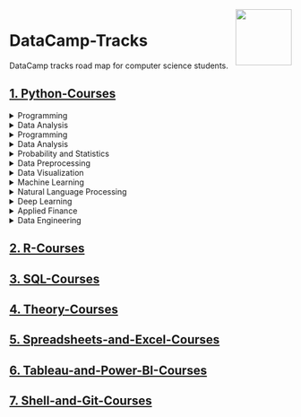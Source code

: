 <img align="right" width="100" height="100" src="https://github.com/cs-MohamedAyman/DataCamp-Tracks/blob/master/organizations-logos/datacamp.jpg">

# DataCamp-Tracks
DataCamp tracks road map for computer science students.

## [1. Python-Courses](https://github.com/cs-MohamedAyman/DataCamp-Tracks/tree/master/1.Python-Courses)

<details>
	<summary>Programming</summary><table>
	<thead>
		<tr>
			<th width="40%">Course Name</th>
			<th width="60%">Chapter</th>
			<th>H</th>
			<th>Videos</th>
			<th>Exercises</th>
		</tr>
	</thead>
	<tbody>
			<tr>
				<td rowspan=4 align=center>
<a href="https://learn.datacamp.com/courses/intro-to-python-for-data-science">Introduction to Python</a><br>
				<td align="left">Python Basics</td>
				<td rowspan=4 align="center">4</td>
				<td rowspan=4 align="center">11</td>
				<td rowspan=4 align="center">57</td>
				</td>
			</tr>
			<tr>
				<td align="left">Python Lists</td>
			</tr>
			<tr>
				<td align="left">Functions and Packages</td>
			</tr>
			<tr>
				<td align="left">NumPy</td>
			</tr>
			<tr>
				<td rowspan=3 align=center>
<a href="https://learn.datacamp.com/courses/object-oriented-programming-in-python">Object-Oriented Programming in Python</a><br>
				<td align="left">Inheritance and Polymorphism</td>
				<td rowspan=3 align="center">4</td>
				<td rowspan=3 align="center">13</td>
				<td rowspan=3 align="center">44</td>
				</td>
			</tr>
			<tr>
				<td align="left">Integrating with Standard Python</td>
			</tr>
			<tr>
				<td align="left">Best Practices of Class Design</td>
			</tr>
			<tr>
				<td rowspan=3 align=center>
<a href="https://learn.datacamp.com/courses/writing-functions-in-python">Writing Functions in Python</a><br>
				<td align="left">Context Managers</td>
				<td rowspan=3 align="center">4</td>
				<td rowspan=3 align="center">15</td>
				<td rowspan=3 align="center">46</td>
				</td>
			</tr>
			<tr>
				<td align="left">Decorators</td>
			</tr>
			<tr>
				<td align="left">More on Decorators</td>
			</tr>
			<tr>
				<td rowspan=3 align=center>
<a href="https://learn.datacamp.com/courses/working-with-the-class-system-in-python">Working with the Class System in Python</a><br>
				<td align="left">Deep dive into classes and objects</td>
				<td rowspan=3 align="center">4</td>
				<td rowspan=3 align="center">14</td>
				<td rowspan=3 align="center">48</td>
				</td>
			</tr>
			<tr>
				<td align="left">Fancy classes, fancy objects</td>
			</tr>
			<tr>
				<td align="left">Inheritance, polymorphism and composition</td>
			</tr>
			<tr>
				<td rowspan=3 align=center>
<a href="https://learn.datacamp.com/courses/practicing-coding-interview-questions-in-python">Practicing Coding Interview Questions in Python</a><br>
				<td align="left">Iterable objects and representatives</td>
				<td rowspan=3 align="center">4</td>
				<td rowspan=3 align="center">16</td>
				<td rowspan=3 align="center">61</td>
				</td>
			</tr>
			<tr>
				<td align="left">Functions and lambda expressions</td>
			</tr>
			<tr>
				<td align="left">Python for scientific computing</td>
			</tr>
			<tr>
				<td rowspan=4 align=center>
<a href="https://learn.datacamp.com/courses/intermediate-python">Intermediate Python</a><br>
				<td align="left">Dictionaries & Pandas</td>
				<td rowspan=4 align="center">4</td>
				<td rowspan=4 align="center">18</td>
				<td rowspan=4 align="center">87</td>
				</td>
			</tr>
			<tr>
				<td align="left">Logic, Control Flow and Filtering</td>
			</tr>
			<tr>
				<td align="left">Loops</td>
			</tr>
			<tr>
				<td align="left">Case Study: Hacker Statistics</td>
			</tr>
			<tr>
				<td rowspan=4 align=center>
<a href="https://learn.datacamp.com/courses/introduction-to-relational-databases-in-python">Introduction to Databases in Python</a><br>
				<td align="left">Applying Filtering, Ordering and Grouping to Queries</td>
				<td rowspan=4 align="center">4</td>
				<td rowspan=4 align="center">20</td>
				<td rowspan=4 align="center">66</td>
				</td>
			</tr>
			<tr>
				<td align="left">Advanced SQLAlchemy Queries</td>
			</tr>
			<tr>
				<td align="left">Creating and Manipulating your own Databases</td>
			</tr>
			<tr>
				<td align="left">Putting it all together</td>
			</tr>
			<tr>
				<td rowspan=3 align=center>
<a href="https://learn.datacamp.com/courses/introduction-to-using-mongodb-for-data-science-with-python">Introduction to MongoDB in Python</a><br>
				<td align="left">Working with Distinct Values and Sets</td>
				<td rowspan=3 align="center">4</td>
				<td rowspan=3 align="center">16</td>
				<td rowspan=3 align="center">60</td>
				</td>
			</tr>
			<tr>
				<td align="left">Get Only What You Need, and Fast</td>
			</tr>
			<tr>
				<td align="left">Aggregation Pipelines: Let the Server Do It For You</td>
			</tr>
			<tr>
				<td rowspan=2 align=center>
<a href="https://learn.datacamp.com/courses/python-data-science-toolbox-part-1">Python Data Science Toolbox (Part 1)</a><br>
				<td align="left">Default arguments, variable-length arguments and scope</td>
				<td rowspan=2 align="center">3</td>
				<td rowspan=2 align="center">12</td>
				<td rowspan=2 align="center">46</td>
				</td>
			</tr>
			<tr>
				<td align="left">Lambda functions and error-handling</td>
			</tr>
			<tr>
				<td rowspan=2 align=center>
<a href="https://learn.datacamp.com/courses/python-data-science-toolbox-part-2">Python Data Science Toolbox (Part 2)</a><br>
				<td align="left">List comprehensions and generators</td>
				<td rowspan=2 align="center">4</td>
				<td rowspan=2 align="center">12</td>
				<td rowspan=2 align="center">46</td>
				</td>
			</tr>
			<tr>
				<td align="left">Bringing it all together!</td>
			</tr>
			<tr>
				<td rowspan=4 align=center>
<a href="https://learn.datacamp.com/courses/data-types-for-data-science-in-python">Data Types for Data Science in Python</a><br>
				<td align="left">Dictionaries - the root of Python</td>
				<td rowspan=4 align="center">4</td>
				<td rowspan=4 align="center">18</td>
				<td rowspan=4 align="center">58</td>
				</td>
			</tr>
			<tr>
				<td align="left">Meet the collections module</td>
			</tr>
			<tr>
				<td align="left">Handling Dates and Times</td>
			</tr>
			<tr>
				<td align="left">Answering Data Science Questions</td>
			</tr>
			<tr>
				<td rowspan=4 align=center>
<a href="https://learn.datacamp.com/courses/python-for-r-users">Python for R Users</a><br>
				<td align="left">Control flow, Loops, and Functions</td>
				<td rowspan=4 align="center">5</td>
				<td rowspan=4 align="center">15</td>
				<td rowspan=4 align="center">57</td>
				</td>
			</tr>
			<tr>
				<td align="left">Pandas</td>
			</tr>
			<tr>
				<td align="left">Plotting</td>
			</tr>
			<tr>
				<td align="left">Capstone</td>
			</tr>
			<tr>
				<td rowspan=3 align=center>
<a href="https://learn.datacamp.com/courses/python-for-matlab-users">Python for MATLAB Users</a><br>
				<td align="left">NumPy and Matplotlib</td>
				<td rowspan=3 align="center">4</td>
				<td rowspan=3 align="center">15</td>
				<td rowspan=3 align="center">51</td>
				</td>
			</tr>
			<tr>
				<td align="left">Dictionaries and pandas</td>
			</tr>
			<tr>
				<td align="left">Control Flow and Loops</td>
			</tr>
			<tr>
				<td rowspan=3 align=center>
<a href="https://learn.datacamp.com/courses/command-line-automation-in-python">Command Line Automation in Python</a><br>
				<td align="left">Shell commands with subprocess</td>
				<td rowspan=3 align="center">4</td>
				<td rowspan=3 align="center">16</td>
				<td rowspan=3 align="center">51</td>
				</td>
			</tr>
			<tr>
				<td align="left">Walking the file system</td>
			</tr>
			<tr>
				<td align="left">Command line functions</td>
			</tr>
			<tr>
				<td rowspan=3 align=center>
<a href="https://learn.datacamp.com/courses/introduction-to-aws-boto-in-python">Introduction to AWS Boto in Python</a><br>
				<td align="left">Sharing Files Securely.</td>
				<td rowspan=3 align="center">4</td>
				<td rowspan=3 align="center">15</td>
				<td rowspan=3 align="center">54</td>
				</td>
			</tr>
			<tr>
				<td align="left">Reporting and Notifying!</td>
			</tr>
			<tr>
				<td align="left">Pattern Rekognition</td>
			</tr>
			<tr>
				<td rowspan=3 align=center>
<a href="https://learn.datacamp.com/courses/unit-testing-for-data-science-in-python">Unit Testing for Data Science in Python</a><br>
				<td align="left">Intermediate unit testing</td>
				<td rowspan=3 align="center">4</td>
				<td rowspan=3 align="center">17</td>
				<td rowspan=3 align="center">55</td>
				</td>
			</tr>
			<tr>
				<td align="left">Test Organization and Execution</td>
			</tr>
			<tr>
				<td align="left">Testing Models, Plots and Much More</td>
			</tr>
	</tbody>
	</table>
</details>
<details>
	<summary>Data Analysis</summary><table>
	<thead>
		<tr>
			<th width="40%">Course Name</th>
			<th width="60%">Chapter</th>
			<th>H</th>
			<th>Videos</th>
			<th>Exercises</th>
		</tr>
	</thead>
	<tbody>
			<tr>
				<td rowspan=3 align=center>
<a href="https://learn.datacamp.com/courses/analyzing-marketing-campaigns-with-pandas">Analyzing Marketing Campaigns with pandas</a><br>
				<td align="left">Exploratory Analysis & Summary Statistics</td>
				<td rowspan=3 align="center">4</td>
				<td rowspan=3 align="center">14</td>
				<td rowspan=3 align="center">53</td>
				</td>
			</tr>
			<tr>
				<td align="left">Conversion Attribution</td>
			</tr>
			<tr>
				<td align="left">Personalization A/B Test</td>
			</tr>
			<tr>
				<td rowspan=3 align=center>
<a href="https://learn.datacamp.com/courses/analyzing-police-activity-with-pandas">Analyzing Police Activity with pandas</a><br>
				<td align="left">Exploring the relationship between gender and policing</td>
				<td rowspan=3 align="center">4</td>
				<td rowspan=3 align="center">16</td>
				<td rowspan=3 align="center">50</td>
				</td>
			</tr>
			<tr>
				<td align="left">Visual exploratory data analysis</td>
			</tr>
			<tr>
				<td align="left">Analyzing the effect of weather on policing</td>
			</tr>
			<tr>
				<td rowspan=3 align=center>
<a href="https://learn.datacamp.com/courses/analyzing-social-media-data-in-python">Analyzing Social Media Data in Python</a><br>
				<td align="left">Processing Twitter text</td>
				<td rowspan=3 align="center">4</td>
				<td rowspan=3 align="center">14</td>
				<td rowspan=3 align="center">51</td>
				</td>
			</tr>
			<tr>
				<td align="left">Twitter Networks</td>
			</tr>
			<tr>
				<td align="left">Putting Twitter data on the map</td>
			</tr>
			<tr>
				<td rowspan=3 align=center>
<a href="https://learn.datacamp.com/courses/arima-models-in-python">ARIMA Models in Python</a><br>
				<td align="left">Fitting the Future</td>
				<td rowspan=3 align="center">4</td>
				<td rowspan=3 align="center">15</td>
				<td rowspan=3 align="center">57</td>
				</td>
			</tr>
			<tr>
				<td align="left">The Best of the Best Models</td>
			</tr>
			<tr>
				<td align="left">Seasonal ARIMA Models</td>
			</tr>
			<tr>
				<td rowspan=3 align=center>
<a href="https://learn.datacamp.com/courses/customer-segmentation-in-python">Customer Segmentation in Python</a><br>
				<td align="left">Recency, Frequency, Monetary Value analysis</td>
				<td rowspan=3 align="center">4</td>
				<td rowspan=3 align="center">17</td>
				<td rowspan=3 align="center">55</td>
				</td>
			</tr>
			<tr>
				<td align="left">Data pre-processing for clustering</td>
			</tr>
			<tr>
				<td align="left">Customer Segmentation with K-means</td>
			</tr>
			<tr>
				<td rowspan=3 align=center>
<a href="https://learn.datacamp.com/courses/market-basket-analysis-in-python">Market Basket Analysis in Python</a><br>
				<td align="left">Association Rules</td>
				<td rowspan=3 align="center">4</td>
				<td rowspan=3 align="center">15</td>
				<td rowspan=3 align="center">52</td>
				</td>
			</tr>
			<tr>
				<td align="left">Aggregation and Pruning</td>
			</tr>
			<tr>
				<td align="left">Visualizing Rules</td>
			</tr>
			<tr>
				<td rowspan=3 align=center>
<a href="https://learn.datacamp.com/courses/marketing-analytics-predicting-customer-churn-in-python">Marketing Analytics: Predicting Customer Churn in Python</a><br>
				<td align="left">Preprocessing for Churn Modeling</td>
				<td rowspan=3 align="center">4</td>
				<td rowspan=3 align="center">13</td>
				<td rowspan=3 align="center">45</td>
				</td>
			</tr>
			<tr>
				<td align="left">Churn Prediction</td>
			</tr>
			<tr>
				<td align="left">Model Tuning</td>
			</tr>
	</tbody>
	</table>
</details>
<details>
	<summary>Programming</summary><table>
	<thead>
		<tr>
			<th width="40%">Course Name</th>
			<th width="60%">Chapter</th>
			<th>H</th>
			<th>Videos</th>
			<th>Exercises</th>
		</tr>
	</thead>
	<tbody>
			<tr>
				<td rowspan=3 align=center>
<a href="https://learn.datacamp.com/courses/writing-efficient-python-code">Writing Efficient Python Code</a><br>
				<td align="left">Timing and profiling code</td>
				<td rowspan=3 align="center">4</td>
				<td rowspan=3 align="center">15</td>
				<td rowspan=3 align="center">53</td>
				</td>
			</tr>
			<tr>
				<td align="left">Gaining efficiencies</td>
			</tr>
			<tr>
				<td align="left">Basic pandas optimizations</td>
			</tr>
	</tbody>
	</table>
</details>
<details>
	<summary>Data Analysis</summary><table>
	<thead>
		<tr>
			<th width="40%">Course Name</th>
			<th width="60%">Chapter</th>
			<th>H</th>
			<th>Videos</th>
			<th>Exercises</th>
		</tr>
	</thead>
	<tbody>
			<tr>
				<td rowspan=3 align=center>
<a href="https://learn.datacamp.com/courses/working-with-geospatial-data-in-python">Working with Geospatial Data in Python</a><br>
				<td align="left">Spatial relationships</td>
				<td rowspan=3 align="center">4</td>
				<td rowspan=3 align="center">16</td>
				<td rowspan=3 align="center">53</td>
				</td>
			</tr>
			<tr>
				<td align="left">Projecting and transforming geometries</td>
			</tr>
			<tr>
				<td align="left">Putting it all together - Artisanal mining sites case study</td>
			</tr>
			<tr>
				<td rowspan=3 align=center>
<a href="https://learn.datacamp.com/courses/supply-chain-analytics-in-python">Supply Chain Analytics in Python</a><br>
				<td align="left">Modeling in PuLP</td>
				<td rowspan=3 align="center">4</td>
				<td rowspan=3 align="center">16</td>
				<td rowspan=3 align="center">48</td>
				</td>
			</tr>
			<tr>
				<td align="left">Solve and evaluate model</td>
			</tr>
			<tr>
				<td align="left">Sensitivity and simulation testing of model</td>
			</tr>
			<tr>
				<td rowspan=3 align=center>
<a href="https://learn.datacamp.com/courses/intermediate-predictive-analytics-in-python">Intermediate Predictive Analytics in Python</a><br>
				<td align="left">Creating variables</td>
				<td rowspan=3 align="center">4</td>
				<td rowspan=3 align="center">15</td>
				<td rowspan=3 align="center">56</td>
				</td>
			</tr>
			<tr>
				<td align="left">Data preparation</td>
			</tr>
			<tr>
				<td align="left">Advanced base table concepts</td>
			</tr>
			<tr>
				<td rowspan=3 align=center>
<a href="https://learn.datacamp.com/courses/analyzing-us-census-data-in-python">Analyzing US Census Data in Python</a><br>
				<td align="left">American Community Survey</td>
				<td rowspan=3 align="center">5</td>
				<td rowspan=3 align="center">16</td>
				<td rowspan=3 align="center">57</td>
				</td>
			</tr>
			<tr>
				<td align="left">Measuring Segregation</td>
			</tr>
			<tr>
				<td align="left">Exploring Census Topics</td>
			</tr>
			<tr>
				<td rowspan=3 align=center>
<a href="https://learn.datacamp.com/courses/introduction-to-data-science-in-python">Introduction to Data Science in Python</a><br>
				<td align="left">Loading Data in pandas</td>
				<td rowspan=3 align="center">4</td>
				<td rowspan=3 align="center">13</td>
				<td rowspan=3 align="center">44</td>
				</td>
			</tr>
			<tr>
				<td align="left">Plotting Data with matplotlib</td>
			</tr>
			<tr>
				<td align="left">Different Types of Plots</td>
			</tr>
			<tr>
				<td rowspan=3 align=center>
<a href="https://learn.datacamp.com/courses/feature-engineering-for-machine-learning-in-python">Feature Engineering for Machine Learning in Python</a><br>
				<td align="left">Dealing with Messy Data</td>
				<td rowspan=3 align="center">4</td>
				<td rowspan=3 align="center">16</td>
				<td rowspan=3 align="center">53</td>
				</td>
			</tr>
			<tr>
				<td align="left">Conforming to Statistical Assumptions</td>
			</tr>
			<tr>
				<td align="left">Dealing with Text Data</td>
			</tr>
			<tr>
				<td rowspan=3 align=center>
<a href="https://learn.datacamp.com/courses/creating-robust-workflows-in-python">Creating Robust Workflows in Python</a><br>
				<td align="left">Documentation and Tests</td>
				<td rowspan=3 align="center">4</td>
				<td rowspan=3 align="center">16</td>
				<td rowspan=3 align="center">47</td>
				</td>
			</tr>
			<tr>
				<td align="left">Shell superpowers</td>
			</tr>
			<tr>
				<td align="left">Projects, pipelines, and parallelism</td>
			</tr>
			<tr>
				<td rowspan=3 align=center>
<a href="https://learn.datacamp.com/courses/python-for-spreadsheet-users">Python for Spreadsheet Users</a><br>
				<td align="left">Pivoting in Python</td>
				<td rowspan=3 align="center">4</td>
				<td rowspan=3 align="center">13</td>
				<td rowspan=3 align="center">48</td>
				</td>
			</tr>
			<tr>
				<td align="left">Working with Multiple Sheets</td>
			</tr>
			<tr>
				<td align="left">Plotting Data</td>
			</tr>
			<tr>
				<td rowspan=3 align=center>
<a href="https://learn.datacamp.com/courses/exploratory-data-analysis-in-python">Exploratory Data Analysis in Python</a><br>
				<td align="left">Distributions</td>
				<td rowspan=3 align="center">4</td>
				<td rowspan=3 align="center">16</td>
				<td rowspan=3 align="center">52</td>
				</td>
			</tr>
			<tr>
				<td align="left">Relationships</td>
			</tr>
			<tr>
				<td align="left">Multivariate Thinking</td>
			</tr>
			<tr>
				<td rowspan=3 align=center>
<a href="https://learn.datacamp.com/courses/winning-a-kaggle-competition-in-python">Winning a Kaggle Competition in Python</a><br>
				<td align="left">Dive into the Competition</td>
				<td rowspan=3 align="center">4</td>
				<td rowspan=3 align="center">16</td>
				<td rowspan=3 align="center">52</td>
				</td>
			</tr>
			<tr>
				<td align="left">Feature Engineering</td>
			</tr>
			<tr>
				<td align="left">Modeling</td>
			</tr>
	</tbody>
	</table>
</details>
<details>
	<summary>Probability and Statistics</summary><table>
	<thead>
		<tr>
			<th width="40%">Course Name</th>
			<th width="60%">Chapter</th>
			<th>H</th>
			<th>Videos</th>
			<th>Exercises</th>
		</tr>
	</thead>
	<tbody>
			<tr>
				<td rowspan=3 align=center>
<a href="https://learn.datacamp.com/courses/foundations-of-probability-in-python">Foundations of Probability in Python</a><br>
				<td align="left">Calculate some probabilities</td>
				<td rowspan=3 align="center">5</td>
				<td rowspan=3 align="center">16</td>
				<td rowspan=3 align="center">61</td>
				</td>
			</tr>
			<tr>
				<td align="left">Important probability distributions</td>
			</tr>
			<tr>
				<td align="left">Probability meets statistics</td>
			</tr>
			<tr>
				<td rowspan=3 align=center>
<a href="https://learn.datacamp.com/courses/introduction-to-statistics-in-python">Introduction to Statistics in Python</a><br>
				<td align="left">Random Numbers and Probability</td>
				<td rowspan=3 align="center">4</td>
				<td rowspan=3 align="center">15</td>
				<td rowspan=3 align="center">54</td>
				</td>
			</tr>
			<tr>
				<td align="left">More Distributions and the Central Limit Theorem</td>
			</tr>
			<tr>
				<td align="left">Correlation and Experimental Design</td>
			</tr>
			<tr>
				<td rowspan=3 align=center>
<a href="https://learn.datacamp.com/courses/statistical-simulation-in-python">Statistical Simulation in Python</a><br>
				<td align="left">Probability & data generation process</td>
				<td rowspan=3 align="center">4</td>
				<td rowspan=3 align="center">16</td>
				<td rowspan=3 align="center">58</td>
				</td>
			</tr>
			<tr>
				<td align="left">Resampling methods</td>
			</tr>
			<tr>
				<td align="left">Advanced Applications of Simulation</td>
			</tr>
			<tr>
				<td rowspan=3 align=center>
<a href="https://learn.datacamp.com/courses/statistical-thinking-in-python-part-1">Statistical Thinking in Python (Part 1)</a><br>
				<td align="left">Quantitative exploratory data analysis</td>
				<td rowspan=3 align="center">3</td>
				<td rowspan=3 align="center">18</td>
				<td rowspan=3 align="center">61</td>
				</td>
			</tr>
			<tr>
				<td align="left">Thinking probabilistically-- Discrete variables</td>
			</tr>
			<tr>
				<td align="left">Thinking probabilistically-- Continuous variables</td>
			</tr>
			<tr>
				<td rowspan=4 align=center>
<a href="https://learn.datacamp.com/courses/statistical-thinking-in-python-part-2">Statistical Thinking in Python (Part 2)</a><br>
				<td align="left">Bootstrap confidence intervals</td>
				<td rowspan=4 align="center">4</td>
				<td rowspan=4 align="center">15</td>
				<td rowspan=4 align="center">66</td>
				</td>
			</tr>
			<tr>
				<td align="left">Introduction to hypothesis testing</td>
			</tr>
			<tr>
				<td align="left">Hypothesis test examples</td>
			</tr>
			<tr>
				<td align="left">Putting it all together: a case study</td>
			</tr>
			<tr>
				<td rowspan=3 align=center>
<a href="https://learn.datacamp.com/courses/introduction-to-linear-modeling-in-python">Introduction to Linear Modeling in Python</a><br>
				<td align="left">Building Linear Models</td>
				<td rowspan=3 align="center">4</td>
				<td rowspan=3 align="center">16</td>
				<td rowspan=3 align="center">59</td>
				</td>
			</tr>
			<tr>
				<td align="left">Making Model Predictions</td>
			</tr>
			<tr>
				<td align="left">Estimating Model Parameters</td>
			</tr>
			<tr>
				<td rowspan=3 align=center>
<a href="https://learn.datacamp.com/courses/introduction-to-network-analysis-in-python">Introduction to Network Analysis in Python</a><br>
				<td align="left">Important nodes</td>
				<td rowspan=3 align="center">4</td>
				<td rowspan=3 align="center">14</td>
				<td rowspan=3 align="center">50</td>
				</td>
			</tr>
			<tr>
				<td align="left">Structures</td>
			</tr>
			<tr>
				<td align="left">Bringing it all together</td>
			</tr>
			<tr>
				<td rowspan=3 align=center>
<a href="https://learn.datacamp.com/courses/generalized-linear-models-in-python">Generalized Linear Models in Python</a><br>
				<td align="left">Modeling Binary Data</td>
				<td rowspan=3 align="center">5</td>
				<td rowspan=3 align="center">16</td>
				<td rowspan=3 align="center">59</td>
				</td>
			</tr>
			<tr>
				<td align="left">Modeling Count Data</td>
			</tr>
			<tr>
				<td align="left">Multivariable Logistic Regression</td>
			</tr>
			<tr>
				<td rowspan=3 align=center>
<a href="https://learn.datacamp.com/courses/practicing-statistics-interview-questions-in-python">Practicing Statistics Interview Questions in Python</a><br>
				<td align="left">Exploratory Data Analysis</td>
				<td rowspan=3 align="center">4</td>
				<td rowspan=3 align="center">15</td>
				<td rowspan=3 align="center">46</td>
				</td>
			</tr>
			<tr>
				<td align="left">Statistical Experiments and Significance Testing</td>
			</tr>
			<tr>
				<td align="left">Regression and Classification</td>
			</tr>
			<tr>
				<td rowspan=3 align=center>
<a href="https://learn.datacamp.com/courses/experimental-design-in-python">Experimental Design in Python</a><br>
				<td align="left">Design Considerations in Experimental Design</td>
				<td rowspan=3 align="center">4</td>
				<td rowspan=3 align="center">16</td>
				<td rowspan=3 align="center">53</td>
				</td>
			</tr>
			<tr>
				<td align="left">Sample size, Power analysis, and Effect size</td>
			</tr>
			<tr>
				<td align="left">Testing Normality: Parametric and Non-parametric Tests</td>
			</tr>
			<tr>
				<td rowspan=4 align=center>
<a href="https://learn.datacamp.com/courses/case-studies-in-statistical-thinking">Case Studies in Statistical Thinking</a><br>
				<td align="left">Analysis of results of the 2015 FINA World Swimming Championships</td>
				<td rowspan=4 align="center">4</td>
				<td rowspan=4 align="center">16</td>
				<td rowspan=4 align="center">61</td>
				</td>
			</tr>
			<tr>
				<td align="left">The "Current Controversy" of the 2013 World Championships</td>
			</tr>
			<tr>
				<td align="left">Statistical seismology and the Parkfield region</td>
			</tr>
			<tr>
				<td align="left">Earthquakes and oil mining in Oklahoma</td>
			</tr>
			<tr>
				<td rowspan=3 align=center>
<a href="https://learn.datacamp.com/courses/customer-analytics-and-ab-testing-in-python">Customer Analytics and A/B Testing in Python</a><br>
				<td align="left">Exploring and Visualizing Customer Behavior</td>
				<td rowspan=3 align="center">4</td>
				<td rowspan=3 align="center">16</td>
				<td rowspan=3 align="center">49</td>
				</td>
			</tr>
			<tr>
				<td align="left">The Design and Application of A/B Testing</td>
			</tr>
			<tr>
				<td align="left">Analyzing A/B Testing Results</td>
			</tr>
			<tr>
				<td rowspan=4 align=center>
<a href="https://learn.datacamp.com/courses/time-series-analysis-in-python">Time Series Analysis in Python</a><br>
				<td align="left">Some Simple Time Series</td>
				<td rowspan=4 align="center">4</td>
				<td rowspan=4 align="center">17</td>
				<td rowspan=4 align="center">59</td>
				</td>
			</tr>
			<tr>
				<td align="left">Autoregressive (AR) Models</td>
			</tr>
			<tr>
				<td align="left">Moving Average (MA) and ARMA Models</td>
			</tr>
			<tr>
				<td align="left">Putting It All Together</td>
			</tr>
			<tr>
				<td rowspan=3 align=center>
<a href="https://learn.datacamp.com/courses/intermediate-network-analysis-in-python">Intermediate Network Analysis in Python</a><br>
				<td align="left">Graph projections</td>
				<td rowspan=3 align="center">4</td>
				<td rowspan=3 align="center">13</td>
				<td rowspan=3 align="center">46</td>
				</td>
			</tr>
			<tr>
				<td align="left">Comparing graphs & time-dynamic graphs</td>
			</tr>
			<tr>
				<td align="left">Tying it up!</td>
			</tr>
	</tbody>
	</table>
</details>
<details>
	<summary>Data Preprocessing</summary><table>
	<thead>
		<tr>
			<th width="40%">Course Name</th>
			<th width="60%">Chapter</th>
			<th>H</th>
			<th>Videos</th>
			<th>Exercises</th>
		</tr>
	</thead>
	<tbody>
			<tr>
				<td rowspan=2 align=center>
<a href="https://learn.datacamp.com/courses/introduction-to-importing-data-in-python">Introduction to Importing Data in Python</a><br>
				<td align="left">Importing data from other file types</td>
				<td rowspan=2 align="center">3</td>
				<td rowspan=2 align="center">15</td>
				<td rowspan=2 align="center">54</td>
				</td>
			</tr>
			<tr>
				<td align="left">Working with relational databases in Python</td>
			</tr>
			<tr>
				<td rowspan=2 align=center>
<a href="https://learn.datacamp.com/courses/intermediate-importing-data-in-python">Intermediate Importing Data in Python</a><br>
				<td align="left">Interacting with APIs to import data from the web</td>
				<td rowspan=2 align="center">2</td>
				<td rowspan=2 align="center">7</td>
				<td rowspan=2 align="center">29</td>
				</td>
			</tr>
			<tr>
				<td align="left">Diving deep into the Twitter API</td>
			</tr>
			<tr>
				<td rowspan=3 align=center>
<a href="https://learn.datacamp.com/courses/streamlined-data-ingestion-with-pandas">Streamlined Data Ingestion with pandas</a><br>
				<td align="left">Importing Data From Excel Files</td>
				<td rowspan=3 align="center">4</td>
				<td rowspan=3 align="center">16</td>
				<td rowspan=3 align="center">53</td>
				</td>
			</tr>
			<tr>
				<td align="left">Importing Data from Databases</td>
			</tr>
			<tr>
				<td align="left">Importing JSON Data and Working with APIs</td>
			</tr>
			<tr>
				<td rowspan=3 align=center>
<a href="https://learn.datacamp.com/courses/cleaning-data-in-python">Cleaning Data in Python</a><br>
				<td align="left">Text and categorical data problems</td>
				<td rowspan=3 align="center">4</td>
				<td rowspan=3 align="center">13</td>
				<td rowspan=3 align="center">44</td>
				</td>
			</tr>
			<tr>
				<td align="left">Advanced data problems</td>
			</tr>
			<tr>
				<td align="left">Record linkage</td>
			</tr>
			<tr>
				<td rowspan=3 align=center>
<a href="https://learn.datacamp.com/courses/web-scraping-with-python">Web Scraping in Python</a><br>
				<td align="left">XPaths and Selectors</td>
				<td rowspan=3 align="center">4</td>
				<td rowspan=3 align="center">17</td>
				<td rowspan=3 align="center">56</td>
				</td>
			</tr>
			<tr>
				<td align="left">CSS Locators, Chaining, and Responses</td>
			</tr>
			<tr>
				<td align="left">Spiders</td>
			</tr>
			<tr>
				<td rowspan=3 align=center>
<a href="https://learn.datacamp.com/courses/data-manipulation-with-pandas">Data Manipulation with pandas</a><br>
				<td align="left">Aggregating Data</td>
				<td rowspan=3 align="center">4</td>
				<td rowspan=3 align="center">15</td>
				<td rowspan=3 align="center">56</td>
				</td>
			</tr>
			<tr>
				<td align="left">Slicing and Indexing</td>
			</tr>
			<tr>
				<td align="left">Creating and Visualizing DataFrames</td>
			</tr>
			<tr>
				<td rowspan=3 align=center>
<a href="https://learn.datacamp.com/courses/dealing-with-missing-data-in-python">Dealing with Missing Data in Python</a><br>
				<td align="left">Does Missingness Have A Pattern?</td>
				<td rowspan=3 align="center">4</td>
				<td rowspan=3 align="center">14</td>
				<td rowspan=3 align="center">46</td>
				</td>
			</tr>
			<tr>
				<td align="left">Imputation Techniques</td>
			</tr>
			<tr>
				<td align="left">Advanced Imputation Techniques</td>
			</tr>
			<tr>
				<td rowspan=3 align=center>
<a href="https://learn.datacamp.com/courses/joining-data-with-pandas">Joining Data with pandas</a><br>
				<td align="left">Merging Tables With Different Join Types</td>
				<td rowspan=3 align="center">4</td>
				<td rowspan=3 align="center">15</td>
				<td rowspan=3 align="center">52</td>
				</td>
			</tr>
			<tr>
				<td align="left">Advanced Merging and Concatenating</td>
			</tr>
			<tr>
				<td align="left">Merging Ordered and Time-Series Data</td>
			</tr>
			<tr>
				<td rowspan=3 align=center>
<a href="https://learn.datacamp.com/courses/manipulating-time-series-data-in-python">Manipulating Time Series Data in Python</a><br>
				<td align="left">Basic Time Series Metrics & Resampling</td>
				<td rowspan=3 align="center">4</td>
				<td rowspan=3 align="center">16</td>
				<td rowspan=3 align="center">55</td>
				</td>
			</tr>
			<tr>
				<td align="left">Window Functions: Rolling & Expanding Metrics</td>
			</tr>
			<tr>
				<td align="left">Putting it all together: Building a value-weighted index</td>
			</tr>
			<tr>
				<td rowspan=3 align=center>
<a href="https://learn.datacamp.com/courses/working-with-dates-and-times-in-python">Working with Dates and Times in Python</a><br>
				<td align="left">Combining Dates and Times</td>
				<td rowspan=3 align="center">4</td>
				<td rowspan=3 align="center">14</td>
				<td rowspan=3 align="center">48</td>
				</td>
			</tr>
			<tr>
				<td align="left">Time Zones and Daylight Saving</td>
			</tr>
			<tr>
				<td align="left">Easy and Powerful: Dates and Times in Pandas</td>
			</tr>
			<tr>
				<td rowspan=3 align=center>
<a href="https://learn.datacamp.com/courses/writing-efficient-code-with-pandas">Writing Efficient Code with pandas</a><br>
				<td align="left">Replacing values in a DataFrame</td>
				<td rowspan=3 align="center">4</td>
				<td rowspan=3 align="center">14</td>
				<td rowspan=3 align="center">45</td>
				</td>
			</tr>
			<tr>
				<td align="left">Efficient iterating</td>
			</tr>
			<tr>
				<td align="left">Data manipulation using .groupby()</td>
			</tr>
			<tr>
				<td rowspan=3 align=center>
<a href="https://learn.datacamp.com/courses/pandas-foundations">pandas Foundations</a><br>
				<td align="left">Exploratory data analysis</td>
				<td rowspan=3 align="center">4</td>
				<td rowspan=3 align="center">15</td>
				<td rowspan=3 align="center">62</td>
				</td>
			</tr>
			<tr>
				<td align="left">Time series in pandas</td>
			</tr>
			<tr>
				<td align="left">Case Study - Sunlight in Austin</td>
			</tr>
			<tr>
				<td rowspan=4 align=center>
<a href="https://learn.datacamp.com/courses/manipulating-dataframes-with-pandas">Manipulating DataFrames with pandas</a><br>
				<td align="left">Advanced indexing</td>
				<td rowspan=4 align="center">4</td>
				<td rowspan=4 align="center">19</td>
				<td rowspan=4 align="center">75</td>
				</td>
			</tr>
			<tr>
				<td align="left">Rearranging and reshaping data</td>
			</tr>
			<tr>
				<td align="left">Grouping data</td>
			</tr>
			<tr>
				<td align="left">Bringing it all together</td>
			</tr>
			<tr>
				<td rowspan=3 align=center>
<a href="https://learn.datacamp.com/courses/merging-dataframes-with-pandas">Merging DataFrames with pandas</a><br>
				<td align="left">Concatenating data</td>
				<td rowspan=3 align="center">4</td>
				<td rowspan=3 align="center">14</td>
				<td rowspan=3 align="center">56</td>
				</td>
			</tr>
			<tr>
				<td align="left">Merging data</td>
			</tr>
			<tr>
				<td align="left">Case Study - Summer Olympics</td>
			</tr>
			<tr>
				<td rowspan=3 align=center>
<a href="https://learn.datacamp.com/courses/pandas-joins-for-spreadsheet-users">Pandas Joins for Spreadsheet Users</a><br>
				<td align="left">VLOOKUP-style joins</td>
				<td rowspan=3 align="center">4</td>
				<td rowspan=3 align="center">12</td>
				<td rowspan=3 align="center">44</td>
				</td>
			</tr>
			<tr>
				<td align="left">One-to-many joins</td>
			</tr>
			<tr>
				<td align="left">Advanced joins</td>
			</tr>
	</tbody>
	</table>
</details>
<details>
	<summary>Data Visualization</summary><table>
	<thead>
		<tr>
			<th width="40%">Course Name</th>
			<th width="60%">Chapter</th>
			<th>H</th>
			<th>Videos</th>
			<th>Exercises</th>
		</tr>
	</thead>
	<tbody>
			<tr>
				<td rowspan=3 align=center>
<a href="https://learn.datacamp.com/courses/introduction-to-data-visualization-in-python">Introduction to Data Visualization in Python</a><br>
				<td align="left">Plotting 2D arrays</td>
				<td rowspan=3 align="center">4</td>
				<td rowspan=3 align="center">14</td>
				<td rowspan=3 align="center">58</td>
				</td>
			</tr>
			<tr>
				<td align="left">Statistical plots with Seaborn</td>
			</tr>
			<tr>
				<td align="left">Analyzing time series and images</td>
			</tr>
			<tr>
				<td rowspan=3 align=center>
<a href="https://learn.datacamp.com/courses/introduction-to-data-visualization-with-matplotlib">Introduction to Data Visualization with Matplotlib</a><br>
				<td align="left">Plotting time-series</td>
				<td rowspan=3 align="center">4</td>
				<td rowspan=3 align="center">14</td>
				<td rowspan=3 align="center">44</td>
				</td>
			</tr>
			<tr>
				<td align="left">Quantitative comparisons and statistical visualizations</td>
			</tr>
			<tr>
				<td align="left">Sharing visualizations with others</td>
			</tr>
			<tr>
				<td rowspan=3 align=center>
<a href="https://learn.datacamp.com/courses/introduction-to-data-visualization-with-seaborn">Introduction to Data Visualization with Seaborn</a><br>
				<td align="left">Visualizing Two Quantitative Variables</td>
				<td rowspan=3 align="center">4</td>
				<td rowspan=3 align="center">14</td>
				<td rowspan=3 align="center">44</td>
				</td>
			</tr>
			<tr>
				<td align="left">Visualizing a Categorical and a Quantitative Variable</td>
			</tr>
			<tr>
				<td align="left">Customizing Seaborn Plots</td>
			</tr>
			<tr>
				<td rowspan=3 align=center>
<a href="https://learn.datacamp.com/courses/intermediate-data-visualization-with-seaborn">Intermediate Data Visualization with Seaborn</a><br>
				<td align="left">Customizing Seaborn Plots</td>
				<td rowspan=3 align="center">4</td>
				<td rowspan=3 align="center">13</td>
				<td rowspan=3 align="center">50</td>
				</td>
			</tr>
			<tr>
				<td align="left">Additional Plot Types</td>
			</tr>
			<tr>
				<td align="left">Creating Plots on Data Aware Grids</td>
			</tr>
			<tr>
				<td rowspan=3 align=center>
<a href="https://learn.datacamp.com/courses/improving-your-data-visualizations-in-python">Improving Your Data Visualizations in Python</a><br>
				<td align="left">Using color in your visualizations</td>
				<td rowspan=3 align="center">4</td>
				<td rowspan=3 align="center">15</td>
				<td rowspan=3 align="center">54</td>
				</td>
			</tr>
			<tr>
				<td align="left">Showing uncertainty</td>
			</tr>
			<tr>
				<td align="left">Visualization in the data science workflow</td>
			</tr>
			<tr>
				<td rowspan=3 align=center>
<a href="https://learn.datacamp.com/courses/interactive-data-visualization-with-bokeh">Interactive Data Visualization with Bokeh</a><br>
				<td align="left">Layouts, Interactions, and Annotations</td>
				<td rowspan=3 align="center">4</td>
				<td rowspan=3 align="center">17</td>
				<td rowspan=3 align="center">63</td>
				</td>
			</tr>
			<tr>
				<td align="left">Building interactive apps with Bokeh</td>
			</tr>
			<tr>
				<td align="left">Putting It All Together! A Case Study</td>
			</tr>
			<tr>
				<td rowspan=3 align=center>
<a href="https://learn.datacamp.com/courses/visualizing-geospatial-data-in-python">Visualizing Geospatial Data in Python</a><br>
				<td align="left">Creating and joining GeoDataFrames</td>
				<td rowspan=3 align="center">4</td>
				<td rowspan=3 align="center">14</td>
				<td rowspan=3 align="center">51</td>
				</td>
			</tr>
			<tr>
				<td align="left">GeoSeries and folium</td>
			</tr>
			<tr>
				<td align="left">Creating a choropleth building permit density in Nashville</td>
			</tr>
			<tr>
				<td rowspan=4 align=center>
<a href="https://learn.datacamp.com/courses/visualizing-time-series-data-in-python">Visualizing Time Series Data in Python</a><br>
				<td align="left">Summary Statistics and Diagnostics</td>
				<td rowspan=4 align="center">4</td>
				<td rowspan=4 align="center">17</td>
				<td rowspan=4 align="center">59</td>
				</td>
			</tr>
			<tr>
				<td align="left">Seasonality, Trend and Noise</td>
			</tr>
			<tr>
				<td align="left">Work with Multiple Time Series</td>
			</tr>
			<tr>
				<td align="left">Case Study</td>
			</tr>
	</tbody>
	</table>
</details>
<details>
	<summary>Machine Learning</summary><table>
	<thead>
		<tr>
			<th width="40%">Course Name</th>
			<th width="60%">Chapter</th>
			<th>H</th>
			<th>Videos</th>
			<th>Exercises</th>
		</tr>
	</thead>
	<tbody>
			<tr>
				<td rowspan=3 align=center>
<a href="https://learn.datacamp.com/courses/ai-fundamentals">AI Fundamentals</a><br>
				<td align="left">Supervised Learning</td>
				<td rowspan=3 align="center">4</td>
				<td rowspan=3 align="center">14</td>
				<td rowspan=3 align="center">49</td>
				</td>
			</tr>
			<tr>
				<td align="left">Unsupervised Learning</td>
			</tr>
			<tr>
				<td align="left">Deep Learning & Beyond</td>
			</tr>
			<tr>
				<td rowspan=3 align=center>
<a href="https://learn.datacamp.com/courses/software-engineering-for-data-scientists-in-python">Software Engineering for Data Scientists in Python</a><br>
				<td align="left">Writing a Python Module</td>
				<td rowspan=3 align="center">4</td>
				<td rowspan=3 align="center">15</td>
				<td rowspan=3 align="center">51</td>
				</td>
			</tr>
			<tr>
				<td align="left">Utilizing Classes</td>
			</tr>
			<tr>
				<td align="left">Maintainability</td>
			</tr>
			<tr>
				<td rowspan=4 align=center>
<a href="https://learn.datacamp.com/courses/preprocessing-for-machine-learning-in-python">Preprocessing for Machine Learning in Python</a><br>
				<td align="left">Standardizing Data</td>
				<td rowspan=4 align="center">4</td>
				<td rowspan=4 align="center">20</td>
				<td rowspan=4 align="center">62</td>
				</td>
			</tr>
			<tr>
				<td align="left">Feature Engineering</td>
			</tr>
			<tr>
				<td align="left">Selecting features for modeling</td>
			</tr>
			<tr>
				<td align="left">Putting it all together</td>
			</tr>
			<tr>
				<td rowspan=3 align=center>
<a href="https://learn.datacamp.com/courses/linear-classifiers-in-python">Linear Classifiers in Python</a><br>
				<td align="left">Loss functions</td>
				<td rowspan=3 align="center">4</td>
				<td rowspan=3 align="center">13</td>
				<td rowspan=3 align="center">44</td>
				</td>
			</tr>
			<tr>
				<td align="left">Logistic regression</td>
			</tr>
			<tr>
				<td align="left">Support Vector Machines</td>
			</tr>
			<tr>
				<td rowspan=3 align=center>
<a href="https://learn.datacamp.com/courses/unsupervised-learning-in-python">Unsupervised Learning in Python</a><br>
				<td align="left">Visualization with hierarchical clustering and t-SNE</td>
				<td rowspan=3 align="center">4</td>
				<td rowspan=3 align="center">13</td>
				<td rowspan=3 align="center">52</td>
				</td>
			</tr>
			<tr>
				<td align="left">Decorrelating your data and dimension reduction</td>
			</tr>
			<tr>
				<td align="left">Discovering interpretable features</td>
			</tr>
			<tr>
				<td rowspan=3 align=center>
<a href="https://learn.datacamp.com/courses/supervised-learning-with-scikit-learn">Supervised Learning with scikit-learn</a><br>
				<td align="left">Regression</td>
				<td rowspan=3 align="center">4</td>
				<td rowspan=3 align="center">17</td>
				<td rowspan=3 align="center">54</td>
				</td>
			</tr>
			<tr>
				<td align="left">Fine-tuning your model</td>
			</tr>
			<tr>
				<td align="left">Preprocessing and pipelines</td>
			</tr>
			<tr>
				<td rowspan=4 align=center>
<a href="https://learn.datacamp.com/courses/machine-learning-with-tree-based-models-in-python">Machine Learning with Tree-Based Models in Python</a><br>
				<td align="left">The Bias-Variance Tradeoff</td>
				<td rowspan=4 align="center">5</td>
				<td rowspan=4 align="center">15</td>
				<td rowspan=4 align="center">57</td>
				</td>
			</tr>
			<tr>
				<td align="left">Bagging and Random Forests</td>
			</tr>
			<tr>
				<td align="left">Boosting</td>
			</tr>
			<tr>
				<td align="left">Model Tuning</td>
			</tr>
			<tr>
				<td rowspan=3 align=center>
<a href="https://learn.datacamp.com/courses/introduction-to-predictive-analytics-in-python">Introduction to Predictive Analytics in Python</a><br>
				<td align="left">Forward stepwise variable selection for logistic regression</td>
				<td rowspan=3 align="center">4</td>
				<td rowspan=3 align="center">14</td>
				<td rowspan=3 align="center">52</td>
				</td>
			</tr>
			<tr>
				<td align="left">Explaining model performance to business</td>
			</tr>
			<tr>
				<td align="left">Interpreting and explaining models</td>
			</tr>
			<tr>
				<td rowspan=3 align=center>
<a href="https://learn.datacamp.com/courses/dimensionality-reduction-in-python">Dimensionality Reduction in Python</a><br>
				<td align="left">Feature selection I, selecting for feature information</td>
				<td rowspan=3 align="center">4</td>
				<td rowspan=3 align="center">16</td>
				<td rowspan=3 align="center">58</td>
				</td>
			</tr>
			<tr>
				<td align="left">Feature selection II, selecting for model accuracy</td>
			</tr>
			<tr>
				<td align="left">Feature extraction</td>
			</tr>
			<tr>
				<td rowspan=3 align=center>
<a href="https://learn.datacamp.com/courses/designing-machine-learning-workflows-in-python">Designing Machine Learning Workflows in Python</a><br>
				<td align="left">The Human in the Loop</td>
				<td rowspan=3 align="center">4</td>
				<td rowspan=3 align="center">16</td>
				<td rowspan=3 align="center">51</td>
				</td>
			</tr>
			<tr>
				<td align="left">Model Lifecycle Management</td>
			</tr>
			<tr>
				<td align="left">Unsupervised Workflows</td>
			</tr>
			<tr>
				<td rowspan=3 align=center>
<a href="https://learn.datacamp.com/courses/case-study-school-budgeting-with-machine-learning-in-python">Case Study: School Budgeting with Machine Learning in Python</a><br>
				<td align="left">Creating a simple first model</td>
				<td rowspan=3 align="center">4</td>
				<td rowspan=3 align="center">15</td>
				<td rowspan=3 align="center">51</td>
				</td>
			</tr>
			<tr>
				<td align="left">Improving your model</td>
			</tr>
			<tr>
				<td align="left">Learning from the experts</td>
			</tr>
			<tr>
				<td rowspan=3 align=center>
<a href="https://learn.datacamp.com/courses/machine-learning-for-time-series-data-in-python">Machine Learning for Time Series Data in Python</a><br>
				<td align="left">Time Series as Inputs to a Model</td>
				<td rowspan=3 align="center">4</td>
				<td rowspan=3 align="center">13</td>
				<td rowspan=3 align="center">53</td>
				</td>
			</tr>
			<tr>
				<td align="left">Predicting Time Series Data</td>
			</tr>
			<tr>
				<td align="left">Validating and Inspecting Time Series Models</td>
			</tr>
			<tr>
				<td rowspan=3 align=center>
<a href="https://learn.datacamp.com/courses/machine-learning-for-marketing-in-python">Machine Learning for Marketing in Python</a><br>
				<td align="left">Churn prediction and drivers</td>
				<td rowspan=3 align="center">4</td>
				<td rowspan=3 align="center">16</td>
				<td rowspan=3 align="center">53</td>
				</td>
			</tr>
			<tr>
				<td align="left">Customer Lifetime Value (CLV) prediction</td>
			</tr>
			<tr>
				<td align="left">Customer segmentation</td>
			</tr>
			<tr>
				<td rowspan=3 align=center>
<a href="https://learn.datacamp.com/courses/human-resources-analytics-predicting-employee-churn-in-python">Human Resources Analytics: Predicting Employee Churn in Python</a><br>
				<td align="left">Predicting employee turnover</td>
				<td rowspan=3 align="center">4</td>
				<td rowspan=3 align="center">14</td>
				<td rowspan=3 align="center">44</td>
				</td>
			</tr>
			<tr>
				<td align="left">Evaluating the turnover prediction model</td>
			</tr>
			<tr>
				<td align="left">Choosing the best turnover prediction model</td>
			</tr>
			<tr>
				<td rowspan=3 align=center>
<a href="https://learn.datacamp.com/courses/machine-learning-for-finance-in-python">Machine Learning for Finance in Python</a><br>
				<td align="left">Machine learning tree methods</td>
				<td rowspan=3 align="center">4</td>
				<td rowspan=3 align="center">15</td>
				<td rowspan=3 align="center">59</td>
				</td>
			</tr>
			<tr>
				<td align="left">Neural networks and KNN</td>
			</tr>
			<tr>
				<td align="left">Machine learning with modern portfolio theory</td>
			</tr>
			<tr>
				<td rowspan=3 align=center>
<a href="https://learn.datacamp.com/courses/extreme-gradient-boosting-with-xgboost">Extreme Gradient Boosting with XGBoost</a><br>
				<td align="left">Regression with XGBoost</td>
				<td rowspan=3 align="center">4</td>
				<td rowspan=3 align="center">16</td>
				<td rowspan=3 align="center">49</td>
				</td>
			</tr>
			<tr>
				<td align="left">Fine-tuning your XGBoost model</td>
			</tr>
			<tr>
				<td align="left">Using XGBoost in pipelines</td>
			</tr>
			<tr>
				<td rowspan=4 align=center>
<a href="https://learn.datacamp.com/courses/parallel-programming-with-dask-in-python">Parallel Programming with Dask in Python</a><br>
				<td align="left">Working with Dask Arrays</td>
				<td rowspan=4 align="center">4</td>
				<td rowspan=4 align="center">17</td>
				<td rowspan=4 align="center">58</td>
				</td>
			</tr>
			<tr>
				<td align="left">Working with Dask DataFrames</td>
			</tr>
			<tr>
				<td align="left">Working with Dask Bags for Unstructured Data</td>
			</tr>
			<tr>
				<td align="left">Case Study: Analyzing Flight Delays</td>
			</tr>
			<tr>
				<td rowspan=3 align=center>
<a href="https://learn.datacamp.com/courses/fraud-detection-in-python">Fraud Detection in Python</a><br>
				<td align="left">Fraud detection using labeled data</td>
				<td rowspan=3 align="center">4</td>
				<td rowspan=3 align="center">16</td>
				<td rowspan=3 align="center">57</td>
				</td>
			</tr>
			<tr>
				<td align="left">Fraud detection using unlabeled data</td>
			</tr>
			<tr>
				<td align="left">Fraud detection using text</td>
			</tr>
			<tr>
				<td rowspan=3 align=center>
<a href="https://learn.datacamp.com/courses/cluster-analysis-in-python">Cluster Analysis in Python</a><br>
				<td align="left">Hierarchical Clustering</td>
				<td rowspan=3 align="center">4</td>
				<td rowspan=3 align="center">14</td>
				<td rowspan=3 align="center">46</td>
				</td>
			</tr>
			<tr>
				<td align="left">K-Means Clustering</td>
			</tr>
			<tr>
				<td align="left">Clustering in Real World</td>
			</tr>
			<tr>
				<td rowspan=3 align=center>
<a href="https://learn.datacamp.com/courses/model-validation-in-python">Model Validation in Python</a><br>
				<td align="left">Validation Basics</td>
				<td rowspan=3 align="center">4</td>
				<td rowspan=3 align="center">15</td>
				<td rowspan=3 align="center">47</td>
				</td>
			</tr>
			<tr>
				<td align="left">Cross Validation</td>
			</tr>
			<tr>
				<td align="left">Selecting the best model with Hyperparameter tuning.</td>
			</tr>
			<tr>
				<td rowspan=3 align=center>
<a href="https://learn.datacamp.com/courses/hyperparameter-tuning-in-python">Hyperparameter Tuning in Python</a><br>
				<td align="left">Grid search</td>
				<td rowspan=3 align="center">4</td>
				<td rowspan=3 align="center">13</td>
				<td rowspan=3 align="center">44</td>
				</td>
			</tr>
			<tr>
				<td align="left">Random Search</td>
			</tr>
			<tr>
				<td align="left">Informed Search</td>
			</tr>
			<tr>
				<td rowspan=3 align=center>
<a href="https://learn.datacamp.com/courses/ensemble-methods-in-python">Ensemble Methods in Python</a><br>
				<td align="left">Bagging</td>
				<td rowspan=3 align="center">4</td>
				<td rowspan=3 align="center">15</td>
				<td rowspan=3 align="center">52</td>
				</td>
			</tr>
			<tr>
				<td align="left">Boosting</td>
			</tr>
			<tr>
				<td align="left">Stacking</td>
			</tr>
			<tr>
				<td rowspan=3 align=center>
<a href="https://learn.datacamp.com/courses/practicing-machine-learning-interview-questions-in-python">Practicing Machine Learning Interview Questions in Python</a><br>
				<td align="left">Supervised Learning</td>
				<td rowspan=3 align="center">4</td>
				<td rowspan=3 align="center">16</td>
				<td rowspan=3 align="center">60</td>
				</td>
			</tr>
			<tr>
				<td align="left">Unsupervised Learning</td>
			</tr>
			<tr>
				<td align="left">Model Selection and Evaluation</td>
			</tr>
			<tr>
				<td rowspan=3 align=center>
<a href="https://learn.datacamp.com/courses/analyzing-iot-data-in-python">Analyzing IoT Data in Python</a><br>
				<td align="left">Processing IoT data</td>
				<td rowspan=3 align="center">4</td>
				<td rowspan=3 align="center">16</td>
				<td rowspan=3 align="center">53</td>
				</td>
			</tr>
			<tr>
				<td align="left">Analyzing IoT data</td>
			</tr>
			<tr>
				<td align="left">Machine learning for IoT</td>
			</tr>
	</tbody>
	</table>
</details>
<details>
	<summary>Natural Language Processing</summary><table>
	<thead>
		<tr>
			<th width="40%">Course Name</th>
			<th width="60%">Chapter</th>
			<th>H</th>
			<th>Videos</th>
			<th>Exercises</th>
		</tr>
	</thead>
	<tbody>
			<tr>
				<td rowspan=3 align=center>
<a href="https://learn.datacamp.com/courses/introduction-to-natural-language-processing-in-python">Introduction to Natural Language Processing in Python</a><br>
				<td align="left">Simple topic identification</td>
				<td rowspan=3 align="center">4</td>
				<td rowspan=3 align="center">15</td>
				<td rowspan=3 align="center">51</td>
				</td>
			</tr>
			<tr>
				<td align="left">Named-entity recognition</td>
			</tr>
			<tr>
				<td align="left">Building a "fake news" classifier</td>
			</tr>
			<tr>
				<td rowspan=3 align=center>
<a href="https://learn.datacamp.com/courses/regular-expressions-in-python">Regular Expressions in Python</a><br>
				<td align="left">Formatting Strings</td>
				<td rowspan=3 align="center">4</td>
				<td rowspan=3 align="center">15</td>
				<td rowspan=3 align="center">54</td>
				</td>
			</tr>
			<tr>
				<td align="left">Regular Expressions for Pattern Matching</td>
			</tr>
			<tr>
				<td align="left">Advanced Regular Expression Concepts</td>
			</tr>
			<tr>
				<td rowspan=3 align=center>
<a href="https://learn.datacamp.com/courses/sentiment-analysis-in-python">Sentiment Analysis in Python</a><br>
				<td align="left">Numeric Features from Reviews</td>
				<td rowspan=3 align="center">4</td>
				<td rowspan=3 align="center">16</td>
				<td rowspan=3 align="center">60</td>
				</td>
			</tr>
			<tr>
				<td align="left">More on Numeric Vectors: Transforming Tweets</td>
			</tr>
			<tr>
				<td align="left">Let's Predict the Sentiment</td>
			</tr>
			<tr>
				<td rowspan=3 align=center>
<a href="https://learn.datacamp.com/courses/natural-language-generation-in-python">Natural Language Generation in Python</a><br>
				<td align="left">Write like Shakespeare</td>
				<td rowspan=3 align="center">4</td>
				<td rowspan=3 align="center">13</td>
				<td rowspan=3 align="center">52</td>
				</td>
			</tr>
			<tr>
				<td align="left">Translate words to a different language</td>
			</tr>
			<tr>
				<td align="left">Autocomplete your sentences</td>
			</tr>
			<tr>
				<td rowspan=3 align=center>
<a href="https://learn.datacamp.com/courses/feature-engineering-for-nlp-in-python">Feature Engineering for NLP in Python</a><br>
				<td align="left">Text preprocessing, POS tagging and NER</td>
				<td rowspan=3 align="center">4</td>
				<td rowspan=3 align="center">15</td>
				<td rowspan=3 align="center">52</td>
				</td>
			</tr>
			<tr>
				<td align="left">N-Gram models</td>
			</tr>
			<tr>
				<td align="left">TF-IDF and similarity scores</td>
			</tr>
			<tr>
				<td rowspan=3 align=center>
<a href="https://learn.datacamp.com/courses/machine-translation-in-python">Machine Translation in Python</a><br>
				<td align="left">Implementing an encoder decoder model with Keras</td>
				<td rowspan=3 align="center">4</td>
				<td rowspan=3 align="center">16</td>
				<td rowspan=3 align="center">58</td>
				</td>
			</tr>
			<tr>
				<td align="left">Training and generating translations</td>
			</tr>
			<tr>
				<td align="left">Teacher Forcing and word embeddings</td>
			</tr>
			<tr>
				<td rowspan=3 align=center>
<a href="https://learn.datacamp.com/courses/spoken-language-processing-in-python">Spoken Language Processing in Python</a><br>
				<td align="left">Using the Python SpeechRecognition library</td>
				<td rowspan=3 align="center">4</td>
				<td rowspan=3 align="center">14</td>
				<td rowspan=3 align="center">53</td>
				</td>
			</tr>
			<tr>
				<td align="left">Manipulating Audio Files with PyDub</td>
			</tr>
			<tr>
				<td align="left">Processing text transcribed from spoken language</td>
			</tr>
			<tr>
				<td rowspan=3 align=center>
<a href="https://learn.datacamp.com/courses/building-chatbots-in-python">Building Chatbots in Python</a><br>
				<td align="left">Understanding natural language</td>
				<td rowspan=3 align="center">4</td>
				<td rowspan=3 align="center">15</td>
				<td rowspan=3 align="center">49</td>
				</td>
			</tr>
			<tr>
				<td align="left">Building a virtual assistant</td>
			</tr>
			<tr>
				<td align="left">Dialogue</td>
			</tr>
			<tr>
				<td rowspan=3 align=center>
<a href="https://learn.datacamp.com/courses/advanced-nlp-with-spacy">Advanced NLP with spaCy</a><br>
				<td align="left">Large-scale data analysis with spaCy</td>
				<td rowspan=3 align="center">5</td>
				<td rowspan=3 align="center">15</td>
				<td rowspan=3 align="center">55</td>
				</td>
			</tr>
			<tr>
				<td align="left">Processing Pipelines</td>
			</tr>
			<tr>
				<td align="left">Training a neural network model</td>
			</tr>
	</tbody>
	</table>
</details>
<details>
	<summary>Deep Learning</summary><table>
	<thead>
		<tr>
			<th width="40%">Course Name</th>
			<th width="60%">Chapter</th>
			<th>H</th>
			<th>Videos</th>
			<th>Exercises</th>
		</tr>
	</thead>
	<tbody>
			<tr>
				<td rowspan=3 align=center>
<a href="https://learn.datacamp.com/courses/introduction-to-deep-learning-in-python">Introduction to Deep Learning in Python</a><br>
				<td align="left">Optimizing a neural network with backward propagation</td>
				<td rowspan=3 align="center">4</td>
				<td rowspan=3 align="center">17</td>
				<td rowspan=3 align="center">50</td>
				</td>
			</tr>
			<tr>
				<td align="left">Building deep learning models with keras</td>
			</tr>
			<tr>
				<td align="left">Fine-tuning keras models</td>
			</tr>
			<tr>
				<td rowspan=3 align=center>
<a href="https://learn.datacamp.com/courses/introduction-to-deep-learning-with-keras">Introduction to Deep Learning with Keras</a><br>
				<td align="left">Going Deeper</td>
				<td rowspan=3 align="center">4</td>
				<td rowspan=3 align="center">15</td>
				<td rowspan=3 align="center">59</td>
				</td>
			</tr>
			<tr>
				<td align="left">Improving Your Model Performance</td>
			</tr>
			<tr>
				<td align="left">Advanced Model Architectures</td>
			</tr>
			<tr>
				<td rowspan=3 align=center>
<a href="https://learn.datacamp.com/courses/introduction-to-deep-learning-with-pytorch">Introduction to Deep Learning with PyTorch</a><br>
				<td align="left">Artificial Neural Networks</td>
				<td rowspan=3 align="center">4</td>
				<td rowspan=3 align="center">17</td>
				<td rowspan=3 align="center">53</td>
				</td>
			</tr>
			<tr>
				<td align="left">Convolutional Neural Networks (CNNs)</td>
			</tr>
			<tr>
				<td align="left">Using Convolutional Neural Networks</td>
			</tr>
			<tr>
				<td rowspan=3 align=center>
<a href="https://learn.datacamp.com/courses/introduction-to-tensorflow-in-python">Introduction to TensorFlow in Python</a><br>
				<td align="left">Linear models</td>
				<td rowspan=3 align="center">4</td>
				<td rowspan=3 align="center">15</td>
				<td rowspan=3 align="center">51</td>
				</td>
			</tr>
			<tr>
				<td align="left">Neural Networks</td>
			</tr>
			<tr>
				<td align="left">High Level APIs</td>
			</tr>
			<tr>
				<td rowspan=3 align=center>
<a href="https://learn.datacamp.com/courses/recurrent-neural-networks-for-language-modeling-in-python">Recurrent Neural Networks for Language Modeling in Python</a><br>
				<td align="left">RNN Architecture</td>
				<td rowspan=3 align="center">4</td>
				<td rowspan=3 align="center">16</td>
				<td rowspan=3 align="center">54</td>
				</td>
			</tr>
			<tr>
				<td align="left">Multi-class classification</td>
			</tr>
			<tr>
				<td align="left">Sequence to Sequence Models</td>
			</tr>
			<tr>
				<td rowspan=3 align=center>
<a href="https://learn.datacamp.com/courses/predicting-ctr-with-machine-learning-in-python">Predicting CTR with Machine Learning in Python</a><br>
				<td align="left">Exploratory CTR Data Analysis</td>
				<td rowspan=3 align="center">4</td>
				<td rowspan=3 align="center">15</td>
				<td rowspan=3 align="center">57</td>
				</td>
			</tr>
			<tr>
				<td align="left">Model Applications and Improvements</td>
			</tr>
			<tr>
				<td align="left">Deep Learning</td>
			</tr>
			<tr>
				<td rowspan=3 align=center>
<a href="https://learn.datacamp.com/courses/image-processing-in-python">Image Processing in Python</a><br>
				<td align="left">Filters, Contrast, Transformation and Morphology</td>
				<td rowspan=3 align="center">4</td>
				<td rowspan=3 align="center">16</td>
				<td rowspan=3 align="center">54</td>
				</td>
			</tr>
			<tr>
				<td align="left">Image restoration, Noise, Segmentation and Contours</td>
			</tr>
			<tr>
				<td align="left">Advanced Operations, Detecting Faces and Features</td>
			</tr>
			<tr>
				<td rowspan=3 align=center>
<a href="https://learn.datacamp.com/courses/image-processing-with-keras-in-python">Image Processing with Keras in Python</a><br>
				<td align="left">Using Convolutions</td>
				<td rowspan=3 align="center">4</td>
				<td rowspan=3 align="center">13</td>
				<td rowspan=3 align="center">45</td>
				</td>
			</tr>
			<tr>
				<td align="left">Going Deeper</td>
			</tr>
			<tr>
				<td align="left">Understanding and Improving Deep Convolutional Networks</td>
			</tr>
			<tr>
				<td rowspan=3 align=center>
<a href="https://learn.datacamp.com/courses/biomedical-image-analysis-in-python">Biomedical Image Analysis in Python</a><br>
				<td align="left">Masks and Filters</td>
				<td rowspan=3 align="center">4</td>
				<td rowspan=3 align="center">15</td>
				<td rowspan=3 align="center">54</td>
				</td>
			</tr>
			<tr>
				<td align="left">Measurement</td>
			</tr>
			<tr>
				<td align="left">Image Comparison</td>
			</tr>
			<tr>
				<td rowspan=3 align=center>
<a href="https://learn.datacamp.com/courses/advanced-deep-learning-with-keras">Advanced Deep Learning with Keras</a><br>
				<td align="left">Two Input Networks Using Categorical Embeddings, Shared Layers, and Merge Layers</td>
				<td rowspan=3 align="center">4</td>
				<td rowspan=3 align="center">13</td>
				<td rowspan=3 align="center">46</td>
				</td>
			</tr>
			<tr>
				<td align="left">Multiple Inputs: 3 Inputs (and Beyond!)</td>
			</tr>
			<tr>
				<td align="left">Multiple Outputs</td>
			</tr>
	</tbody>
	</table>
</details>
<details>
	<summary>Applied Finance</summary><table>
	<thead>
		<tr>
			<th width="40%">Course Name</th>
			<th width="60%">Chapter</th>
			<th>H</th>
			<th>Videos</th>
			<th>Exercises</th>
		</tr>
	</thead>
	<tbody>
			<tr>
				<td rowspan=3 align=center>
<a href="https://learn.datacamp.com/courses/credit-risk-modeling-in-python">Credit Risk Modeling in Python</a><br>
				<td align="left">Logistic Regression for Defaults</td>
				<td rowspan=3 align="center">4</td>
				<td rowspan=3 align="center">15</td>
				<td rowspan=3 align="center">57</td>
				</td>
			</tr>
			<tr>
				<td align="left">Gradient Boosted Trees Using XGBoost</td>
			</tr>
			<tr>
				<td align="left">Model Evaluation and Implementation</td>
			</tr>
			<tr>
				<td rowspan=4 align=center>
<a href="https://learn.datacamp.com/courses/introduction-to-python-for-finance">Introduction to Python for Finance</a><br>
				<td align="left">Lists</td>
				<td rowspan=4 align="center">4</td>
				<td rowspan=4 align="center">14</td>
				<td rowspan=4 align="center">55</td>
				</td>
			</tr>
			<tr>
				<td align="left">Arrays in Python</td>
			</tr>
			<tr>
				<td align="left">Visualization in Python</td>
			</tr>
			<tr>
				<td align="left">S&P 100 Case Study</td>
			</tr>
			<tr>
				<td rowspan=3 align=center>
<a href="https://learn.datacamp.com/courses/intermediate-python-for-finance">Intermediate Python for Finance</a><br>
				<td align="left">Control Flow and Logic</td>
				<td rowspan=3 align="center">4</td>
				<td rowspan=3 align="center">15</td>
				<td rowspan=3 align="center">52</td>
				</td>
			</tr>
			<tr>
				<td align="left">Pandas Dataframe</td>
			</tr>
			<tr>
				<td align="left">Working with NASDAQ Stock Data</td>
			</tr>
			<tr>
				<td rowspan=3 align=center>
<a href="https://learn.datacamp.com/courses/introduction-to-financial-concepts-in-python">Introduction to Financial Concepts in Python</a><br>
				<td align="left">Making Data-Driven Financial Decisions</td>
				<td rowspan=3 align="center">4</td>
				<td rowspan=3 align="center">13</td>
				<td rowspan=3 align="center">50</td>
				</td>
			</tr>
			<tr>
				<td align="left">Simulating a Mortgage Loan</td>
			</tr>
			<tr>
				<td align="left">Budgeting Application</td>
			</tr>
			<tr>
				<td rowspan=3 align=center>
<a href="https://learn.datacamp.com/courses/introduction-to-portfolio-analysis-in-python">Introduction to Portfolio Analysis in Python</a><br>
				<td align="left">Risk and Return</td>
				<td rowspan=3 align="center">4</td>
				<td rowspan=3 align="center">15</td>
				<td rowspan=3 align="center">52</td>
				</td>
			</tr>
			<tr>
				<td align="left">Performance Attribution</td>
			</tr>
			<tr>
				<td align="left">Portfolio Optimization</td>
			</tr>
			<tr>
				<td rowspan=3 align=center>
<a href="https://learn.datacamp.com/courses/introduction-to-portfolio-risk-management-in-python">Introduction to Portfolio Risk Management in Python</a><br>
				<td align="left">Portfolio Investing</td>
				<td rowspan=3 align="center">4</td>
				<td rowspan=3 align="center">13</td>
				<td rowspan=3 align="center">51</td>
				</td>
			</tr>
			<tr>
				<td align="left">Factor Investing</td>
			</tr>
			<tr>
				<td align="left">Value at Risk</td>
			</tr>
			<tr>
				<td rowspan=3 align=center>
<a href="https://learn.datacamp.com/courses/importing-and-managing-financial-data-in-python">Importing and Managing Financial Data in Python</a><br>
				<td align="left">Importing financial data from the web</td>
				<td rowspan=3 align="center">5</td>
				<td rowspan=3 align="center">16</td>
				<td rowspan=3 align="center">53</td>
				</td>
			</tr>
			<tr>
				<td align="left">Summarizing your data and visualizing the result</td>
			</tr>
			<tr>
				<td align="left">Aggregating and describing your data by category</td>
			</tr>
			<tr>
				<td rowspan=3 align=center>
<a href="https://learn.datacamp.com/courses/garch-models-in-python">GARCH Models in Python</a><br>
				<td align="left">GARCH Model Configuration</td>
				<td rowspan=3 align="center">4</td>
				<td rowspan=3 align="center">15</td>
				<td rowspan=3 align="center">54</td>
				</td>
			</tr>
			<tr>
				<td align="left">Model Performance Evaluation</td>
			</tr>
			<tr>
				<td align="left">GARCH in Action</td>
			</tr>
			<tr>
				<td rowspan=3 align=center>
<a href="https://learn.datacamp.com/courses/quantitative-risk-management-in-python">Quantitative Risk Management in Python</a><br>
				<td align="left">Goal-oriented risk management</td>
				<td rowspan=3 align="center">4</td>
				<td rowspan=3 align="center">15</td>
				<td rowspan=3 align="center">54</td>
				</td>
			</tr>
			<tr>
				<td align="left">Estimating and identifying risk</td>
			</tr>
			<tr>
				<td align="left">Advanced risk management</td>
			</tr>
			<tr>
				<td rowspan=3 align=center>
<a href="https://learn.datacamp.com/courses/financial-forecasting-in-python">Financial Forecasting in Python</a><br>
				<td align="left">Balance sheet and forecast ratios</td>
				<td rowspan=3 align="center">4</td>
				<td rowspan=3 align="center">12</td>
				<td rowspan=3 align="center">49</td>
				</td>
			</tr>
			<tr>
				<td align="left">Formatting raw data, managing dates and financial periods</td>
			</tr>
			<tr>
				<td align="left">Assumptions and variances in forecasts</td>
			</tr>
	</tbody>
	</table>
</details>
<details>
	<summary>Data Engineering</summary><table>
	<thead>
		<tr>
			<th width="40%">Course Name</th>
			<th width="60%">Chapter</th>
			<th>H</th>
			<th>Videos</th>
			<th>Exercises</th>
		</tr>
	</thead>
	<tbody>
			<tr>
				<td rowspan=3 align=center>
<a href="https://learn.datacamp.com/courses/introduction-to-pyspark">Introduction to PySpark</a><br>
				<td align="left">Manipulating data</td>
				<td rowspan=3 align="center">4</td>
				<td rowspan=3 align="center">0</td>
				<td rowspan=3 align="center">45</td>
				</td>
			</tr>
			<tr>
				<td align="left">Getting started with machine learning pipelines</td>
			</tr>
			<tr>
				<td align="left">Model tuning and selection</td>
			</tr>
			<tr>
				<td rowspan=3 align=center>
<a href="https://learn.datacamp.com/courses/introduction-to-data-engineering">Introduction to Data Engineering</a><br>
				<td align="left">Data engineering toolbox</td>
				<td rowspan=3 align="center">4</td>
				<td rowspan=3 align="center">15</td>
				<td rowspan=3 align="center">57</td>
				</td>
			</tr>
			<tr>
				<td align="left">Extract, Transform and Load (ETL)</td>
			</tr>
			<tr>
				<td align="left">Case Study: DataCamp</td>
			</tr>
			<tr>
				<td rowspan=3 align=center>
<a href="https://learn.datacamp.com/courses/introduction-to-spark-sql-in-python">Introduction to Spark SQL in Python</a><br>
				<td align="left">Using window function sql for natural language processing</td>
				<td rowspan=3 align="center">4</td>
				<td rowspan=3 align="center">15</td>
				<td rowspan=3 align="center">52</td>
				</td>
			</tr>
			<tr>
				<td align="left">Caching, Logging, and the Spark UI</td>
			</tr>
			<tr>
				<td align="left">Text classification</td>
			</tr>
			<tr>
				<td rowspan=3 align=center>
<a href="https://learn.datacamp.com/courses/big-data-fundamentals-with-pyspark">Big Data Fundamentals with PySpark</a><br>
				<td align="left">Programming in PySpark RDD’s</td>
				<td rowspan=3 align="center">4</td>
				<td rowspan=3 align="center">16</td>
				<td rowspan=3 align="center">55</td>
				</td>
			</tr>
			<tr>
				<td align="left">PySpark SQL & DataFrames</td>
			</tr>
			<tr>
				<td align="left">Machine Learning with PySpark Mllib</td>
			</tr>
			<tr>
				<td rowspan=3 align=center>
<a href="https://learn.datacamp.com/courses/feature-engineering-with-pyspark">Feature Engineering with PySpark</a><br>
				<td align="left">Wrangling with Spark Functions</td>
				<td rowspan=3 align="center">4</td>
				<td rowspan=3 align="center">16</td>
				<td rowspan=3 align="center">60</td>
				</td>
			</tr>
			<tr>
				<td align="left">Feature Engineering</td>
			</tr>
			<tr>
				<td align="left">Building a Model</td>
			</tr>
			<tr>
				<td rowspan=3 align=center>
<a href="https://learn.datacamp.com/courses/cleaning-data-with-pyspark">Cleaning Data with PySpark</a><br>
				<td align="left">Manipulating DataFrames in the real world</td>
				<td rowspan=3 align="center">4</td>
				<td rowspan=3 align="center">16</td>
				<td rowspan=3 align="center">53</td>
				</td>
			</tr>
			<tr>
				<td align="left">Improving Performance</td>
			</tr>
			<tr>
				<td align="left">Complex processing and data pipelines</td>
			</tr>
			<tr>
				<td rowspan=3 align=center>
<a href="https://learn.datacamp.com/courses/machine-learning-with-pyspark">Machine Learning with PySpark</a><br>
				<td align="left">Classification</td>
				<td rowspan=3 align="center">4</td>
				<td rowspan=3 align="center">16</td>
				<td rowspan=3 align="center">56</td>
				</td>
			</tr>
			<tr>
				<td align="left">Regression</td>
			</tr>
			<tr>
				<td align="left">Ensembles & Pipelines</td>
			</tr>
			<tr>
				<td rowspan=3 align=center>
<a href="https://learn.datacamp.com/courses/recommendation-engines-in-pyspark">Building Recommendation Engines with PySpark</a><br>
				<td align="left">How does ALS work?</td>
				<td rowspan=3 align="center">4</td>
				<td rowspan=3 align="center">15</td>
				<td rowspan=3 align="center">56</td>
				</td>
			</tr>
			<tr>
				<td align="left">Recommending Movies</td>
			</tr>
			<tr>
				<td align="left">What if you don't have customer ratings?</td>
			</tr>
			<tr>
				<td rowspan=3 align=center>
<a href="https://learn.datacamp.com/courses/introduction-to-airflow-in-python">Introduction to Airflow in Python</a><br>
				<td align="left">Implementing Airflow DAGs</td>
				<td rowspan=3 align="center">4</td>
				<td rowspan=3 align="center">16</td>
				<td rowspan=3 align="center">55</td>
				</td>
			</tr>
			<tr>
				<td align="left">Maintaining and monitoring Airflow workflows</td>
			</tr>
			<tr>
				<td align="left">Building production pipelines in Airflow</td>
			</tr>
			<tr>
				<td rowspan=3 align=center>
<a href="https://learn.datacamp.com/courses/streaming-data-with-aws-kinesis-and-lambda">Streaming Data with AWS Kinesis and Lambda</a><br>
				<td align="left">Going serverless</td>
				<td rowspan=3 align="center">4</td>
				<td rowspan=3 align="center">23</td>
				<td rowspan=3 align="center">57</td>
				</td>
			</tr>
			<tr>
				<td align="left">Analyzing streaming data</td>
			</tr>
			<tr>
				<td align="left">Monitoring and visualizing streaming data</td>
			</tr>
			<tr>
				<td rowspan=3 align=center>
<a href="https://learn.datacamp.com/courses/building-data-engineering-pipelines-in-python">Building Data Engineering Pipelines in Python</a><br>
				<td align="left">Creating a data transformation pipeline with PySpark</td>
				<td rowspan=3 align="center">4</td>
				<td rowspan=3 align="center">14</td>
				<td rowspan=3 align="center">52</td>
				</td>
			</tr>
			<tr>
				<td align="left">Testing your data pipeline</td>
			</tr>
			<tr>
				<td align="left">Managing and orchestrating a workflow</td>
			</tr>
	</tbody>
</table>
</details>

## [2. R-Courses](https://github.com/cs-MohamedAyman/DataCamp-Tracks/tree/master/2.R-Courses)

## [3. SQL-Courses](https://github.com/cs-MohamedAyman/DataCamp-Tracks/tree/master/3.SQL-Courses)

## [4. Theory-Courses](https://github.com/cs-MohamedAyman/DataCamp-Tracks/tree/master/4.Theory-Courses)

## [5. Spreadsheets-and-Excel-Courses](https://github.com/cs-MohamedAyman/DataCamp-Tracks/tree/master/5.Spreadsheets-and-Excel-Courses)

## [6. Tableau-and-Power-BI-Courses](https://github.com/cs-MohamedAyman/DataCamp-Tracks/tree/master/6.Tableau-and-Power-BI-Courses)

## [7. Shell-and-Git-Courses](https://github.com/cs-MohamedAyman/DataCamp-Tracks/tree/master/7.Shell-and-Git-Courses)
